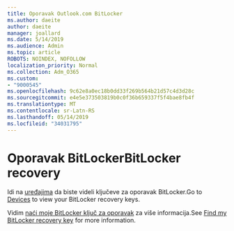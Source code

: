 ```yaml
---
title: Oporavak Outlook.com BitLocker
ms.author: daeite
author: daeite
manager: joallard
ms.date: 5/14/2019
ms.audience: Admin
ms.topic: article
ROBOTS: NOINDEX, NOFOLLOW
localization_priority: Normal
ms.collection: Adm_O365
ms.custom:
- "9000545"
ms.openlocfilehash: 9c62e8a0ec18b0dd33f269b564b21d57c4d3d28c
ms.sourcegitcommit: e4e5e373503819b0c0f36b659337f5f4bae8fb4f
ms.translationtype: MT
ms.contentlocale: sr-Latn-RS
ms.lasthandoff: 05/14/2019
ms.locfileid: "34031795"
---
```

# <a name="bitlocker-recovery"></a><span data-ttu-id="bb42b-102">Oporavak BitLocker</span><span class="sxs-lookup"><span data-stu-id="bb42b-102">BitLocker recovery</span></span>

<span data-ttu-id="bb42b-103">Idi na [uređajima](https://account.microsoft.com/devices/recoverykey) da biste videli ključeve za oporavak BitLocker.</span><span class="sxs-lookup"><span data-stu-id="bb42b-103">Go to [Devices](https://account.microsoft.com/devices/recoverykey) to view your BitLocker recovery keys.</span></span>

<span data-ttu-id="bb42b-104">Vidim [naći moje BitLocker ključ za oporavak](https://support.microsoft.com/help/4026181) za više informacija.</span><span class="sxs-lookup"><span data-stu-id="bb42b-104">See [Find my BitLocker recovery key](https://support.microsoft.com/help/4026181) for more information.</span></span>